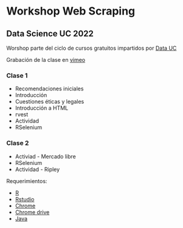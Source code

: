 # Workshop Web Scraping
## Data Science UC 2022

Worshop parte del ciclo de cursos gratuitos impartidos por [Data UC](https://datascience.uc.cl/)

Grabación de la clase en [vimeo](https://vimeo.com/user105597673)

### Clase 1

* Recomendaciones iniciales
* Introducción
* Cuestiones éticas y legales
* Introducción a HTML
* rvest
* Actividad
* RSelenium


### Clase 2

* Activiad - Mercado libre
* RSelenium
* Actividad - Ripley

Requerimientos:

* [R](https://muug.ca/mirror/cran/)
* [Rstudio](https://www.rstudio.com/products/rstudio/download/#download)
* [Chrome](https://www.google.com/intl/es/chrome/?brand=UUXU&gclid=CjwKCAjw3cSSBhBGEiwAVII0Z-sJ6AaHCf2ItUS4fMfNRjdTaMxUD04fboTFS4WAdY7FMhjGusPmJBoCmtkQAvD_BwE&gclsrc=aw.ds)
* [Chrome drive](https://chromedriver.chromium.org/)
* [Java](https://www.java.com/es/download/ie_manual.jsp)

